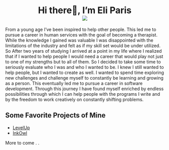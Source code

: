 
   <h1 align="center"> Hi there👋, I’m Eli Paris <br> <a href="https://www.linkedin.com/in/eli-paris-96902a285/"><img src="https://img.shields.io/badge/LinkedIn-0077B5?style=for-the-badge&logo=linkedin&logoColor=white"></img></a>
</h1>
 From a young age I’ve been inspired to help other people. This led me to pursue a career in human services with the goal of becoming a therapist. While the knowledge I gained was valuable I was disappointed with the limitations of the industry and felt as if my skill set would be under utilized. So After two years of studying I arrived at a point in my life where I realized that if I wanted to help people I would need a career that would play not just to one of my strengths but to all of them. So I decided to take some time to seriously evaluate who I was and who I wanted to be. I knew I still wanted to help people, but I wanted to create as well. I wanted to spend time exploring new challenges and challenge myself to constantly be learning and growing as a person. This eventually led me to pursue a career in software development. Through this journey I have found myself enriched by endless possibilities through which I can help people with the programs I write and by the freedom to work creatively on constantly shifting problems.
 

 ## Some Favorite Projects of Mine
 - [LevelUp]( https://github.com/Eli-J-Paris/LevelUp)
- [InkOwl](https://github.com/Eli-J-Paris/InkOwl)

More to come . . 
<!---
Eli-J-Paris/Eli-J-Paris is a ✨ special ✨ repository because its `README.md` (this file) appears on your GitHub profile.
You can click the Preview link to take a look at your changes.
--->
